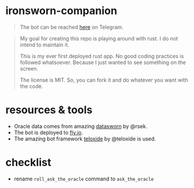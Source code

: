# ironsworn-companion

> The bot can be reached [here](https://t.me/IronswornCompanionBot) on Telegram.

> My goal for creating this repo is playing around with rust. I do not intend to maintain it.
>
> This is my ever first deployed rust app. No good coding practices is followed whatsoever. Because I just wanted to see something on the screen.
>
> The license is MIT. So, you can fork it and do whatever you want with the code.

# resources & tools

- Oracle data comes from amazing [datasworn](https://github.com/rsek/datasworn) by @rsek.
- The bot is deployed to [fly.io](https://fly.io).
- The amazing bot framework [teloxide](https://github.com/teloxide/teloxide) by @teloxide is used.

# checklist

- rename `roll_ask_the_oracle` command to `ask_the_oracle`